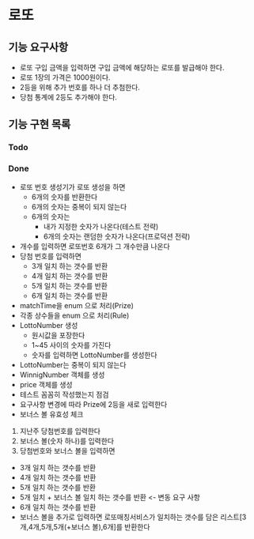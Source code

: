 # 로또

## 기능 요구사항
- 로또 구입 금액을 입력하면 구입 금액에 해당하는 로또를 발급해야 한다.
- 로또 1장의 가격은 1000원이다.
- 2등을 위해 추가 번호를 하나 더 추첨한다.
- 당첨 통계에 2등도 추가해야 한다.

## 기능 구현 목록

### Todo

### Done
- 로또 번호 생성기가 로또 생성을 하면
  - 6개의 숫자를 반환한다
  - 6개의 숫자는 중복이 되지 않는다
  - 6개의 숫자는 
    - 내가 지정한 숫자가 나온다(테스트 전략)
    - 6개의 숫자는 랜덤한 숫자가 나온다(프로덕션 전략)
- 개수를 입력하면 로또번호 6개가 그 개수만큼 나온다
- 당첨 번호를 입력하면
  - 3개 일치 하는 갯수를 반환 
  - 4개 일치 하는 갯수를 반환
  - 5개 일치 하는 갯수를 반환
  - 6개 일치 하는 갯수를 반환 
- matchTime을 enum 으로 처리(Prize)
- 각종 상수들을 enum 으로 처리(Rule)
- LottoNumber 생성
  - 원시값을 포장한다
  - 1~45 사이의 숫자를 가진다
  - 숫자를 입력하면 LottoNumber를 생성한다
- LottoNumber는 중복이 되지 않는다
- WinnigNumber 객체를 생성
- price 객체를 생성
- 테스트 꼼꼼히 작성했는지 점검
- 요구사항 변경에 따라 Prize에 2등을 새로 입력한다
- 보너스 볼 유효성 체크

1. 지난주 당첨번호를 입력한다
2. 보너스 볼(숫자 하나)를 입력한다
3. 당첨번호와 보너스 볼을 입력하면
  - 3개 일치 하는 갯수를 반환 
  - 4개 일치 하는 갯수를 반환
  - 5개 일치 하는 갯수를 반환
  - 5개 일치 + 보너스 볼 일치 하는 갯수를 반환 <- 변동 요구 사항
  - 6개 일치 하는 갯수를 반환
- 보너스 볼을 추가로 입력하면 로또매칭서비스가 일치하는 갯수를 담은 리스트[3개,4개,5개,5개(+보너스 볼),6개]를 반환한다
